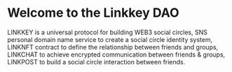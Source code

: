 # Welcome to the Linkkey DAO

LINKKEY is a universal protocol for building WEB3 social circles, SNS personal domain name service to create a social circle identity system, LINKNFT contract to define the relationship between friends and groups, LINKCHAT to achieve encrypted communication between friends & groups, LINKPOST to build a social circle interaction between friends.
